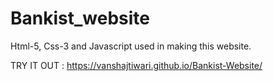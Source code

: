 # Bankist_website
Html-5, Css-3 and Javascript used in making this website.

TRY IT OUT  : https://vanshajtiwari.github.io/Bankist-Website/
